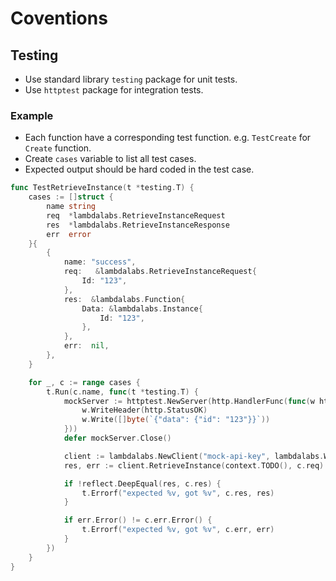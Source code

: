 # Coventions

## Testing

- Use standard library `testing` package for unit tests.
- Use `httptest` package for integration tests.

### Example

- Each function have a corresponding test function. e.g. `TestCreate` for `Create` function.
- Create `cases` variable to list all test cases.
- Expected output should be hard coded in the test case.

```go
func TestRetrieveInstance(t *testing.T) {
    cases := []struct {
        name string
        req  *lambdalabs.RetrieveInstanceRequest
        res  *lambdalabs.RetrieveInstanceResponse
        err  error
    }{
        {
            name: "success",
            req:   &lambdalabs.RetrieveInstanceRequest{
                Id: "123",
            },
            res:  &lambdalabs.Function{
                Data: &lambdalabs.Instance{
                    Id: "123",
                },
            },
            err:  nil,
        },
    }

    for _, c := range cases {
        t.Run(c.name, func(t *testing.T) {
            mockServer := httptest.NewServer(http.HandlerFunc(func(w http.ResponseWriter, r *http.Request) {
                w.WriteHeader(http.StatusOK)
                w.Write([]byte(`{"data": {"id": "123"}}`))
            }))
            defer mockServer.Close()

            client := lambdalabs.NewClient("mock-api-key", lambdalabs.WithBaseURL(mockServer.URL))
            res, err := client.RetrieveInstance(context.TODO(), c.req)

            if !reflect.DeepEqual(res, c.res) {
                t.Errorf("expected %v, got %v", c.res, res)
            }

            if err.Error() != c.err.Error() {
                t.Errorf("expected %v, got %v", c.err, err)
            }
        })
    }
}
```
